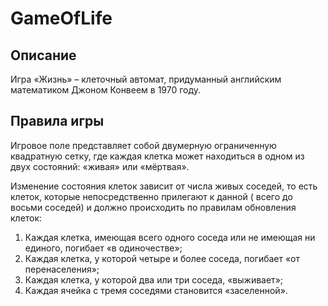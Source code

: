 # GameOfLife

## Описание

Игра «Жизнь» – клеточный автомат, придуманный английским математиком Джоном Конвеем в 1970 году.

## Правила игры

Игровое поле представляет собой двумерную ограниченную квадратную сетку, где каждая клетка может находиться в одном из
двух состояний: «живая» или «мёртвая».

Изменение состояния клеток зависит от числа живых соседей, то есть клеток, которые непосредственно прилегают к данной (
всего до восьми соседей) и должно происходить по правилам обновления клеток:

1. Каждая клетка, имеющая всего одного соседа или не имеющая ни единого, погибает «в одиночестве»;
2. Каждая клетка, y которой четыре и более соседа, погибает «от перенаселения»;
3. Каждая клетка, y которой два или три соседа, «выживает»;
4. Каждая ячейка с тремя соседями становится «заселенной».